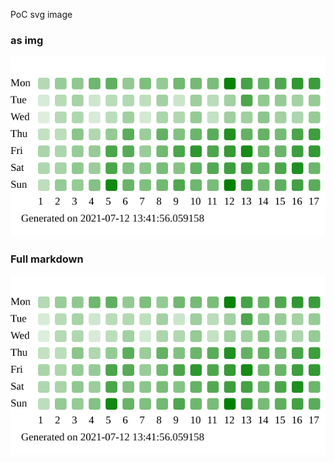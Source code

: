 PoC svg image

### as img

<img src="./image.svg">

### Full markdown
![Pypi download stats](/image.svg)


